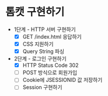 # 톰캣 구현하기

- 1단계 - HTTP 서버 구현하기
  - [x] GET /index.html 응답하기
  - [x] CSS 지원하기
  - [x] Query String 파싱

- 2단계 - 로그인 구현하기
  - [x] HTTP Status Code 302
  - [ ] POST 방식으로 회원가입
  - [ ] Cookie에 JSESSIONID 값 저장하기
  - [ ] Session 구현하기
